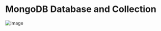 <h1>MongoDB Database and Collection</h1>

![image](https://github.com/user-attachments/assets/4e5732f0-6993-4164-8647-9f608f32edb3)
